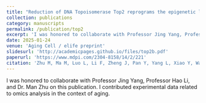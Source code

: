 ```yaml
---
title: "Reduction of DNA Topoisomerase Top2 reprograms the epigenetic landscape and extends health and life span across species"
collection: publications
category: manuscripts
permalink: /publication/top2
excerpt: 'I was honored to collaborate with Professor Jing Yang, Professor Hao Li, and Dr. Man Zhu on this publication. I contributed experimental data related to omics analysis in the context of aging.'
date: 2025-01-24
venue: 'Aging Cell / elife preprint'
slidesurl: 'http://academicpages.github.io/files/top2b.pdf'
paperurl: 'https://www.mdpi.com/2304-8158/14/2/221'
citation: 'Zhu M, Ma M, Luo L, Li F, Zheng J, Pan Y, Yang L, Xiao Y, Wang Z, Xian B, Zheng Y, Li H, Yang J. Reduction of DNA Topoisomerase Top2 Reprograms the Epigenetic Landscape and Extends Health and Life Span Across Species. Aging Cell. 2025 Jun;24(6):e70010.'
---
```


I was honored to collaborate with Professor Jing Yang, Professor Hao Li, and Dr. Man Zhu on this publication. I contributed experimental data related to omics analysis in the context of aging.

